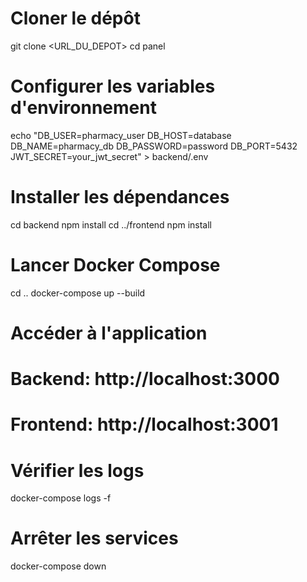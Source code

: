 # Cloner le dépôt
git clone <URL_DU_DEPOT>
cd panel

# Configurer les variables d'environnement
echo "DB_USER=pharmacy_user
DB_HOST=database
DB_NAME=pharmacy_db
DB_PASSWORD=password
DB_PORT=5432
JWT_SECRET=your_jwt_secret" > backend/.env

# Installer les dépendances
cd backend
npm install
cd ../frontend
npm install

# Lancer Docker Compose
cd ..
docker-compose up --build

# Accéder à l'application
# Backend: http://localhost:3000
# Frontend: http://localhost:3001

# Vérifier les logs
docker-compose logs -f

# Arrêter les services
docker-compose down
